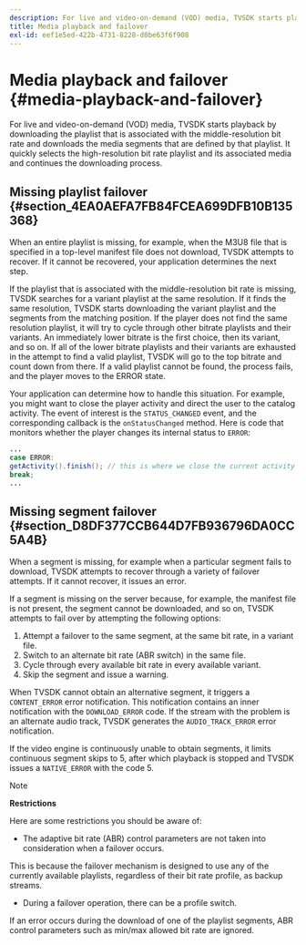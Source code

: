 ```yaml
---
description: For live and video-on-demand (VOD) media, TVSDK starts playback by downloading the playlist that is associated with the middle-resolution bit rate and downloads the media segments that are defined by that playlist. It quickly selects the high-resolution bit rate playlist and its associated media and continues the downloading process.
title: Media playback and failover
exl-id: eef1e5ed-422b-4731-8228-d0be63f6f908
---
```

# Media playback and failover {#media-playback-and-failover}

For live and video-on-demand (VOD) media, TVSDK starts playback by downloading the playlist that is associated with the middle-resolution bit rate and downloads the media segments that are defined by that playlist. It quickly selects the high-resolution bit rate playlist and its associated media and continues the downloading process.

## Missing playlist failover {#section_4EA0AEFA7FB84FCEA699DFB10B135368}

When an entire playlist is missing, for example, when the M3U8 file that is specified in a top-level manifest file does not download, TVSDK attempts to recover. If it cannot be recovered, your application determines the next step.

If the playlist that is associated with the middle-resolution bit rate is missing, TVSDK searches for a variant playlist at the same resolution. If it finds the same resolution, TVSDK starts downloading the variant playlist and the segments from the matching position. If the player does not find the same resolution playlist, it will try to cycle through other bitrate playlists and their variants. An immediately lower bitrate is the first choice, then its variant, and so on. If all of the lower bitrate playlists and their variants are exhausted in the attempt to find a valid playlist, TVSDK will go to the top bitrate and count down from there. If a valid playlist cannot be found, the process fails, and the player moves to the ERROR state.

Your application can determine how to handle this situation. For example, you might want to close the player activity and direct the user to the catalog activity. The event of interest is the `STATUS_CHANGED` event, and the corresponding callback is the `onStatusChanged` method. Here is code that monitors whether the player changes its internal status to `ERROR`:

```java
... 
case ERROR: 
getActivity().finish(); // this is where we close the current activity (the Player activity) 
break; 
...
```

## Missing segment failover {#section_D8DF377CCB644D7FB936796DA0CC5A4B}

When a segment is missing, for example when a particular segment fails to download, TVSDK attempts to recover through a variety of failover attempts. If it cannot recover, it issues an error.

If a segment is missing on the server because, for example, the manifest file is not present, the segment cannot be downloaded, and so on, TVSDK attempts to fail over by attempting the following options:

1. Attempt a failover to the same segment, at the same bit rate, in a variant file. 
1. Switch to an alternate bit rate (ABR switch) in the same file. 
1. Cycle through every available bit rate in every available variant. 
1. Skip the segment and issue a warning.

When TVSDK cannot obtain an alternative segment, it triggers a `CONTENT_ERROR` error notification. This notification contains an inner notification with the `DOWNLOAD_ERROR` code. If the stream with the problem is an alternate audio track, TVSDK generates the `AUDIO_TRACK_ERROR` error notification.

If the video engine is continuously unable to obtain segments, it limits continuous segment skips to 5, after which playback is stopped and TVSDK issues a `NATIVE_ERROR` with the code 5.

>[!NOTE]
>
>**Restrictions**
>
>Here are some restrictions you should be aware of:
>
>* The adaptive bit rate (ABR) control parameters are not taken into consideration when a failover occurs. 
>
>  This is because the failover mechanism is designed to use any of the currently available playlists, regardless of their bit rate profile, as backup streams. 
>* During a failover operation, there can be a profile switch. 
>
>  If an error occurs during the download of one of the playlist segments, ABR control parameters such as min/max allowed bit rate are ignored.
